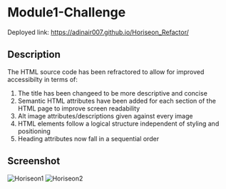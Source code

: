 # Module1-Challenge
Deployed link: https://adinair007.github.io/Horiseon_Refactor/

## Description

The HTML source code has been refractored to allow for improved accessibilty in terms of:
1. The title has been changeed to be more descriptive and concise
2. Semantic HTML attributes have been added for each section of the HTML page to improve screen readability
3. Alt image attributes/descriptions given against every image
4. HTML elements follow a logical structure independent of styling and positioning
5. Heading attributes now fall in a sequential order

## Screenshot
![Horiseon1](https://user-images.githubusercontent.com/112667543/205474925-cc49b616-1cc4-4915-8fe1-2bd58aa770bc.png)
![Horiseon2](https://user-images.githubusercontent.com/112667543/205474928-4c777613-5eca-4947-8cc1-8a0d1b8a6f45.png)
